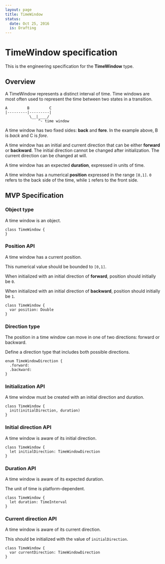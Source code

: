 ```yaml
---
layout: page
title: TimeWindow
status:
  date: Oct 25, 2016
  is: Drafting
---
```


# TimeWindow specification

This is the engineering specification for the **TimeWindow** type.

## Overview

A TimeWindow represents a distinct interval of time. Time windows are most often used to represent the time between two states in a transition.

```
A         B         C
|---------|---------|
           \__|____/
               ^- time window
```

A time window has two fixed sides: **back** and **fore**. In the example above, B is *back* and C is *fore*.

A time window has an initial and current direction that can be either **forward** or **backward**. The initial direction cannot be changed after initialization. The current direction can be changed at will.

A time window has an expected **duration**, expressed in units of time.

A time window has a numerical **position** expressed in the range `[0,1]`. `0` refers to the back side of the time, while `1` refers to the front side.

## MVP Specification

### Object type

A time window is an object.

```
class TimeWindow {
}
```

### Position API

A time window has a current position.

This numerical value should be bounded to `[0,1]`.

When initialized with an initial direction of **forward**, position should initially be `0`.

When initialized with an initial direction of **backward**, position should initially be `1`.

```
class TimeWindow {
  var position: Double
}
```

### Direction type

The position in a time window can move in one of two directions: forward or backward.

Define a direction type that includes both possible directions.

```
enum TimeWindowDirection {
  .forward:
  .backward:
}
```

### Initialization API

A time window must be created with an initial direction and duration.

```
class TimeWindow {
  init(initialDirection, duration)
}
```

### Initial direction API

A time window is aware of its initial direction.

```
class TimeWindow {
  let initialDirection: TimeWindowDirection
}
```

### Duration API

A time window is aware of its expected duration.

The unit of time is platform-dependent.

```
class TimeWindow {
  let duration: TimeInterval
}
```

### Current direction API

A time window is aware of its current direction.

This should be initialized with the value of `initialDirection`.

```
class TimeWindow {
  var currentDirection: TimeWindowDirection
}
```
